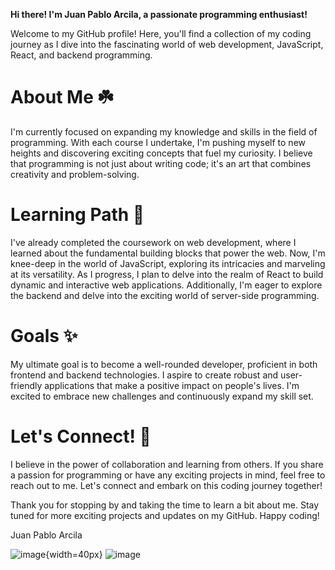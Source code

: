 
**Hi there! I'm Juan Pablo Arcila, a passionate programming enthusiast!**

Welcome to my GitHub profile! Here, you'll find a collection of my coding journey as I dive into the fascinating world of web development, JavaScript, React, and backend programming.

# About Me ☘️
I'm currently focused on expanding my knowledge and skills in the field of programming. With each course I undertake, I'm pushing myself to new heights and discovering exciting concepts that fuel my curiosity. I believe that programming is not just about writing code; it's an art that combines creativity and problem-solving.

# Learning Path 🌱 
I've already completed the coursework on web development, where I learned about the fundamental building blocks that power the web. Now, I'm knee-deep in the world of JavaScript, exploring its intricacies and marveling at its versatility. As I progress, I plan to delve into the realm of React to build dynamic and interactive web applications. Additionally, I'm eager to explore the backend and delve into the exciting world of server-side programming.

# Goals ✨
My ultimate goal is to become a well-rounded developer, proficient in both frontend and backend technologies. I aspire to create robust and user-friendly applications that make a positive impact on people's lives. I'm excited to embrace new challenges and continuously expand my skill set.

# Let's Connect! 💯 
I believe in the power of collaboration and learning from others. If you share a passion for programming or have any exciting projects in mind, feel free to reach out to me. Let's connect and embark on this coding journey together!

Thank you for stopping by and taking the time to learn a bit about me. Stay tuned for more exciting projects and updates on my GitHub. Happy coding!

Juan Pablo Arcila

![image](https://github.com/pabuter12/pabuter12/assets/126111743/395458ae-022b-48c0-9830-f5c6a0a3bcf3){width=40px}
![image](https://github.com/pabuter12/pabuter12/assets/126111743/815318a1-f037-41eb-a18f-a4f564ec74df)






